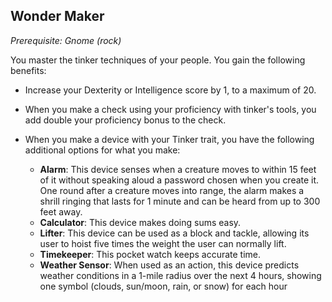 ## Wonder Maker
*Prerequisite: Gnome (rock)*

You master the tinker techniques of your people. You gain the following benefits:

* Increase your Dexterity or Intelligence score by 1, to a maximum of 20.
* When you make a check using your proficiency with tinker's tools, you add double your proficiency bonus to the check.
* When you make a device with your Tinker trait, you have the following additional options for what you make:

    * **Alarm**: This device senses when a creature moves to within 15 feet of it without speaking aloud a password chosen when you create it. One round after a creature moves into range, the alarm makes a shrill ringing that lasts for 1 minute and can be heard from up to 300 feet away.
    * **Calculator**: This device makes doing sums easy.
    * **Lifter**: This device can be used as a block and tackle, allowing its user to hoist five times the weight the user can normally lift.
    * **Timekeeper**: This pocket watch keeps accurate time.
    * **Weather Sensor**: When used as an action, this device predicts weather conditions in a 1-mile radius over the next 4 hours, showing one symbol (clouds, sun/moon, rain, or snow) for each hour


